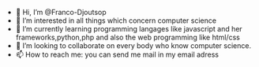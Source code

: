 - 👋 Hi, I’m @Franco-Djoutsop
- 👀 I’m interested in all things which concern computer science
- 🌱 I’m currently learning programming langages like javascript and her frameworks,python,php and also the web programming like html/css
- 💞️ I’m looking to collaborate on every body who know computer science.
- 📫 How to reach me: you can send me mail in my email adress

<!---
Franco-Djoutsop/Franco-Djoutsop is a ✨ special ✨ repository because its `README.md` (this file) appears on your GitHub profile.
You can click the Preview link to take a look at your changes.
--->

